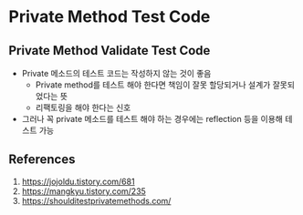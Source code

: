 # Private Method Test Code

## Private Method Validate Test Code

- Private 메소드의 테스트 코드는 작성하지 않는 것이 좋음
  - Private method를 테스트 해야 한다면 책임이 잘못 할당되거나 설계가 잘못되었다는 뜻
  - 리팩토링을 해야 한다는 신호
- 그러나 꼭 private 메소드를 테스트 해야 하는 경우에는 reflection 등을 이용해 테스트 가능

## References

1. https://jojoldu.tistory.com/681
2. https://mangkyu.tistory.com/235
3. https://shoulditestprivatemethods.com/
